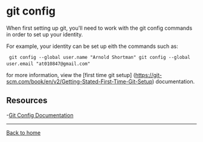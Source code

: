 # git config

When first setting up git, you'll need to work with the git config commands in order to set up your identity.

For example, your identity can be set up eith the commands such as:

` ` `
git config --global user.name "Arnold Shortman"
git config --global user.email "at010847@gmail.com"
` ` ` 

for more information, view the [first time git setup] (https://git-scm.com/book/en/v2/Getting-Stated-First-Time-Git-Setup) documentation.

## Resources

-[Git Config Documentation](https://git-scm.com/docs/git-config)

---

[Back to home](../README.md)
